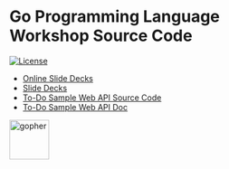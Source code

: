 # Go Programming Language Workshop Source Code

[![License](https://img.shields.io/github/license/rfinochi/golang-workshop-src?style=plastic)](https://opensource.org/licenses/mit-license.php)

* [Online Slide Decks](https://decks.golang-workshop.io)
* [Slide Decks](https://github.com/rfinochi/golang-workshop-decks/tree/master/content)
* [To-Do Sample Web API Source Code](https://github.com/rfinochi/golang-workshop-todo)
* [To-Do Sample Web API Doc](https://todo.golang-workshop.io/api/index.html)

<img src="https://blog.golang.org/gopher/gopher.png" alt="gopher" width="70"/>